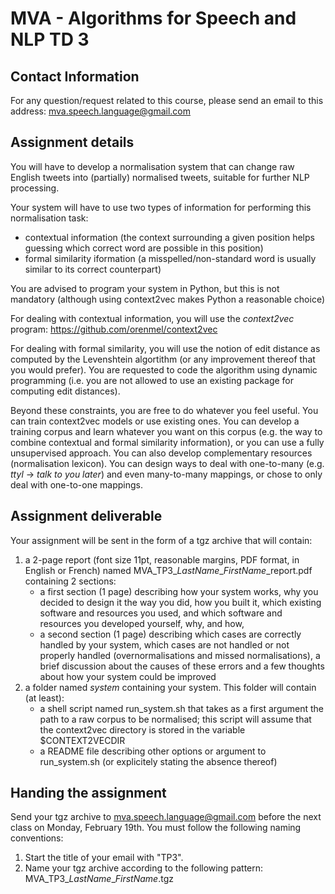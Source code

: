 MVA - Algorithms for Speech and NLP TD 3
========================================

## Contact Information
For any question/request related to this course, please send an email to this address: mva.speech.language@gmail.com

## Assignment details
You will have to develop a normalisation system that can change raw English tweets into (partially) normalised tweets, suitable for further NLP processing.

Your system will have to use two types of information for performing this normalisation task:
- contextual information (the context surrounding a given position helps guessing which correct word are possible in this position)
- formal similarity iformation (a misspelled/non-standard word is usually similar to its correct counterpart)

You are advised to program your system in Python, but this is not mandatory (although using context2vec makes Python a reasonable choice)

For dealing with contextual information, you will use the *context2vec* program: https://github.com/orenmel/context2vec

For dealing with formal similarity, you will use the notion of edit distance as computed by the Levenshtein algortithm (or any improvement thereof that you would prefer). You are requested to code the algorithm using dynamic programming (i.e. you are not allowed to use an existing package for computing edit distances).

Beyond these constraints, you are free to do whatever you feel useful. You can train context2vec models or use existing ones. You can develop a training corpus and learn whatever you want on this corpus (e.g. the way to combine contextual and formal similarity information), or you can use a fully unsupervised approach. You can also develop complementary resources (normalisation lexicon). You can design ways to deal with one-to-many (e.g. _ttyl_ -> _talk to you later_)  and even many-to-many mappings, or chose to only deal with one-to-one mappings.


## Assignment deliverable
Your assignment will be sent in the form of a tgz archive that will contain:
1. a 2-page report (font size 11pt, reasonable margins, PDF format, in English or French) named MVA\_TP3\__LastName_\__FirstName_\_report.pdf containing 2 sections:
     - a first section (1 page) describing how your system works, why you decided to design it the way you did, how you built it, which existing software and resources you used, and which software and resources you developed yourself, why, and how,
     - a second section (1 page) describing which cases are correctly handled by your system, which cases are not handled or not properly handled (overnormalisations and missed normalisations), a brief discussion about the causes of these errors and a few thoughts about how your system could be improved
2. a folder named *system* containing your system. This folder will contain (at least):
     - a shell script named run_system.sh that takes as a first argument the path to a raw corpus to be normalised; this script will assume that the context2vec directory is stored in the variable $CONTEXT2VECDIR
     - a README file describing other options or argument to run_system.sh (or explicitely stating the absence thereof)

## Handing the assignment
Send your tgz archive to mva.speech.language@gmail.com before the next class on Monday, February 19th. You must follow the following naming conventions:
1. Start the title of your email with "TP3".
2. Name your tgz archive according to the following pattern: MVA\_TP3\__LastName_\__FirstName_.tgz


